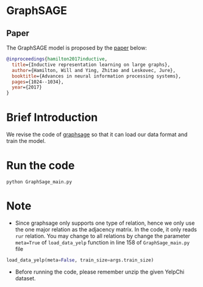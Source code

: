 # GraphSAGE

## Paper
The GraphSAGE model is proposed by the [paper](http://papers.nips.cc/paper/6703-inductive-representation-learning-on-large-graphs.pdf) below:
```bibtex
@inproceedings{hamilton2017inductive,
  title={Inductive representation learning on large graphs},
  author={Hamilton, Will and Ying, Zhitao and Leskovec, Jure},
  booktitle={Advances in neural information processing systems},
  pages={1024--1034},
  year={2017}
}
```

# Brief Introduction
We revise the code of [graphsage](https://github.com/subbyte/graphsage-tf2) so that it can load our data format and train the model.

# Run the code
`python GraphSage_main.py`

# Note
- Since graphsage only supports one type of relation, hence we only use the one major relation as the adjacency matrix. In the code, it only reads `rur` relation. You may change to all relations by change the parameter `meta=True` of `load_data_yelp` function in line 158 of `GraphSage_main.py` file
```python
load_data_yelp(meta=False, train_size=args.train_size)
```
- Before running the code, please remember unzip the given YelpChi dataset. 

